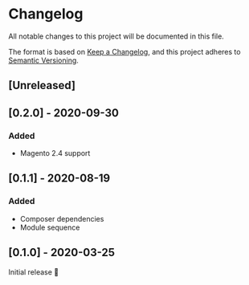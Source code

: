# Changelog
All notable changes to this project will be documented in this file.

The format is based on [Keep a Changelog](https://keepachangelog.com/en/1.0.0/),
and this project adheres to [Semantic Versioning](https://semver.org/spec/v2.0.0.html).

## [Unreleased]

## [0.2.0] - 2020-09-30
### Added
- Magento 2.4 support

## [0.1.1] - 2020-08-19
### Added
- Composer dependencies
- Module sequence

## [0.1.0] - 2020-03-25

Initial release 🎉
